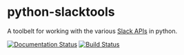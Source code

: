 # python-slacktools

A toolbelt for working with the various [Slack APIs][] in python.

[![Documentation Status](https://readthedocs.org/projects/python-slacktools/badge/?version=latest)](https://python-slacktools.readthedocs.io/en/latest/?badge=latest)
[![Build Status](https://travis-ci.com/austinpray/python-slacktools.svg?branch=master)](https://travis-ci.com/austinpray/python-slacktools)

[Slack]: https://api.slack.com/
[Slack APIs]: https://api.slack.com/
